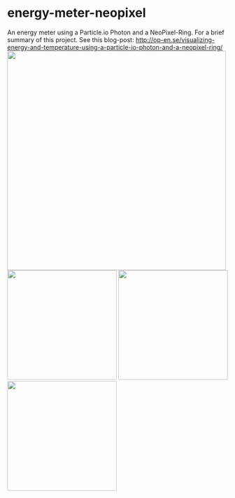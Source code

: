 # energy-meter-neopixel
An energy meter using a Particle.io Photon and a NeoPixel-Ring. For a brief summary of this project.
See this blog-post: http://op-en.se/visualizing-energy-and-temperature-using-a-particle-io-photon-and-a-neopixel-ring/
<br>
<img src="https://cloud.githubusercontent.com/assets/590304/10896877/0afe53aa-81bd-11e5-9baf-b91568f0452a.jpg" width="500">
<img src="https://cloud.githubusercontent.com/assets/590304/10896879/12e98fa8-81bd-11e5-8150-1040bc8d6c8c.jpg" width="250">
<img src="https://cloud.githubusercontent.com/assets/590304/10896885/190e676e-81bd-11e5-9656-8d9e18fa150d.jpg" width="250">
<img src="https://cloud.githubusercontent.com/assets/590304/10896889/1c2e793e-81bd-11e5-913a-b182599093c0.jpg" width="250">

